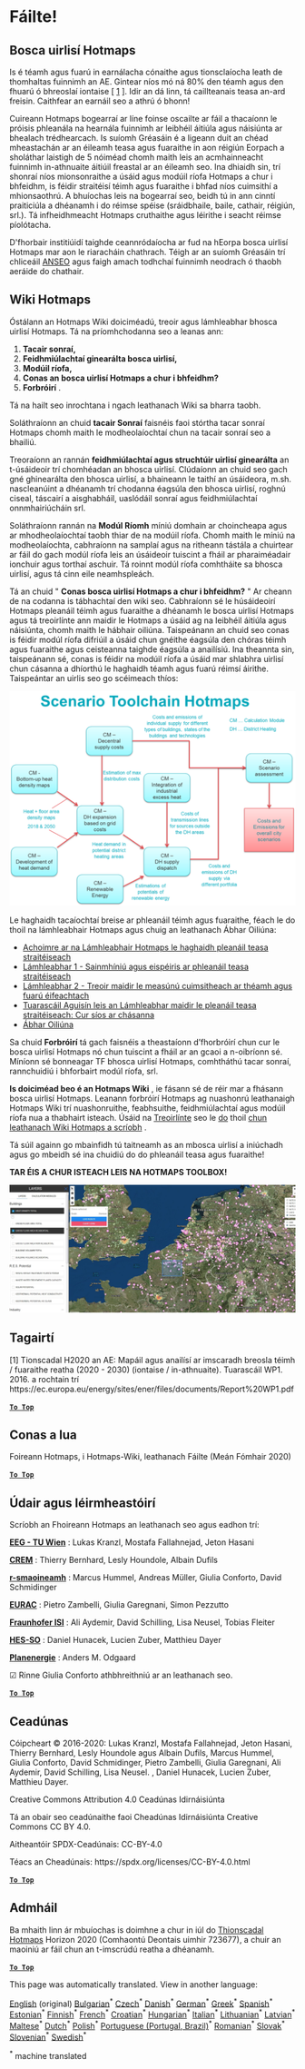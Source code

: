 <h1><a class="anchor" id="welcome!" href="#welcome!"><i class="fa fa-link"></i></a>Fáilte!</h1><h2><a class="anchor" id="hotmaps-toolbox" href="#hotmaps-toolbox"><i class="fa fa-link"></i></a> Bosca uirlisí Hotmaps</h2><p> Is é téamh agus fuarú in earnálacha cónaithe agus tionsclaíocha leath de thomhaltas fuinnimh an AE. Gintear níos mó ná 80% den téamh agus den fhuarú ó bhreoslaí iontaise [ <a href="#references">1</a> ]. Idir an dá linn, tá caillteanais teasa an-ard freisin. Caithfear an earnáil seo a athrú ó bhonn!</p><p> Cuireann Hotmaps bogearraí ar líne foinse oscailte ar fáil a thacaíonn le próisis phleanála na hearnála fuinnimh ar leibhéil áitiúla agus náisiúnta ar bhealach trédhearcach. Is suíomh Gréasáin é a ligeann duit an chéad mheastachán ar an éileamh teasa agus fuaraithe in aon réigiún Eorpach a sholáthar laistigh de 5 nóiméad chomh maith leis an acmhainneacht fuinnimh in-athnuaite áitiúil freastal ar an éileamh seo. Ina dhiaidh sin, trí shonraí níos mionsonraithe a úsáid agus modúil ríofa Hotmaps a chur i bhfeidhm, is féidir straitéisí téimh agus fuaraithe i bhfad níos cuimsithí a mhionsaothrú. A bhuíochas leis na bogearraí seo, beidh tú in ann cinntí praiticiúla a dhéanamh i do réimse spéise (sráidbhaile, baile, cathair, réigiún, srl.). Tá infheidhmeacht Hotmaps cruthaithe agus léirithe i seacht réimse píolótacha.</p><p> D&#39;fhorbair institiúidí taighde ceannródaíocha ar fud na hEorpa bosca uirlisí Hotmaps mar aon le riaracháin chathrach. Téigh ar an suíomh Gréasáin trí chliceáil <a href="https://www.hotmaps.eu/map">ANSEO</a> agus faigh amach todhchaí fuinnimh neodrach ó thaobh aeráide do chathair.</p><h2><a class="anchor" id="hotmaps-wiki" href="#hotmaps-wiki"><i class="fa fa-link"></i></a> Wiki Hotmaps</h2><p> Óstálann an Hotmaps Wiki doiciméadú, treoir agus lámhleabhar bhosca uirlisí Hotmaps. Tá na príomhchodanna seo a leanas ann:</p><ol><li> <strong>Tacair sonraí,</strong></li><li> <strong>Feidhmiúlachtaí ginearálta bosca uirlisí,</strong></li><li> <strong>Modúil ríofa,</strong></li><li> <strong>Conas an bosca uirlisí Hotmaps a chur i bhfeidhm?</strong></li><li> <strong>Forbróirí</strong> .</li></ol><p> Tá na hailt seo inrochtana i ngach leathanach Wiki sa bharra taobh.</p><p> Soláthraíonn an chuid <strong>tacair Sonraí</strong> faisnéis faoi stórtha tacar sonraí Hotmaps chomh maith le modheolaíochtaí chun na tacair sonraí seo a bhailiú.</p><p> Treoraíonn an rannán <strong>feidhmiúlachtaí agus struchtúir uirlisí ginearálta</strong> an t-úsáideoir trí chomhéadan an bhosca uirlisí. Clúdaíonn an chuid seo gach gné ghinearálta den bhosca uirlisí, a bhaineann le taithí an úsáideora, m.sh. nascleanúint a dhéanamh trí chodanna éagsúla den bhosca uirlisí, roghnú ciseal, táscairí a aisghabháil, uaslódáil sonraí agus feidhmiúlachtaí onnmhairiúcháin srl.</p><p> Soláthraíonn rannán na <strong>Modúl Ríomh</strong> míniú domhain ar choincheapa agus ar mhodheolaíochtaí taobh thiar de na modúil ríofa. Chomh maith le míniú na modheolaíochta, cabhraíonn na samplaí agus na ritheann tástála a chuirtear ar fáil do gach modúl ríofa leis an úsáideoir tuiscint a fháil ar pharaiméadair ionchuir agus torthaí aschuir. Tá roinnt modúl ríofa comhtháite sa bhosca uirlisí, agus tá cinn eile neamhspleách.</p><p> Tá an chuid &quot; <strong>Conas bosca uirlisí Hotmaps a chur i bhfeidhm?</strong> &quot; Ar cheann de na codanna is tábhachtaí den wiki seo. Cabhraíonn sé le húsáideoirí Hotmaps pleanáil téimh agus fuaraithe a dhéanamh le bosca uirlisí Hotmaps agus tá treoirlínte ann maidir le Hotmaps a úsáid ag na leibhéil áitiúla agus náisiúnta, chomh maith le hábhair oiliúna. Taispeánann an chuid seo conas is féidir modúl ríofa difriúil a úsáid chun gnéithe éagsúla den chóras téimh agus fuaraithe agus ceisteanna taighde éagsúla a anailísiú. Ina theannta sin, taispeánann sé, conas is féidir na modúil ríofa a úsáid mar shlabhra uirlisí chun cásanna a dhíorthú le haghaidh téamh agus fuarú réimsí áirithe. Taispeántar an uirlis seo go scéimeach thíos:</p><p align="center"><img alt="líníocht" src="../images/Hotmaps_toolchain_2019-05-09.png" width="550"/></p><p> Le haghaidh tacaíochtaí breise ar phleanáil téimh agus fuaraithe, féach le do thoil na lámhleabhair Hotmaps agus chuig an leathanach Ábhar Oiliúna:</p><ul><li> <a href="https://www.hotmaps-project.eu/wp-content/uploads/2019/04/Summary-Hotmaps-Handbook.pdf">Achoimre ar na Lámhleabhair Hotmaps le haghaidh pleanáil teasa straitéiseach</a></li><li> <a href="https://vbn.aau.dk/da/publications/definition-amp-experiences-of-strategic-heat-planning">Lámhleabhar 1 - Sainmhíniú agus eispéiris ar phleanáil teasa straitéiseach</a></li><li> <a href="https://vbn.aau.dk/da/publications/guidance-for-the-comprehensive-assessment-of-efficient-heating-an">Lámhleabhar 2 - Treoir maidir le measúnú cuimsitheach ar théamh agus fuarú éifeachtach</a></li><li> <a href="https://vbn.aau.dk/da/publications/appendix-report-to-the-hotmaps-handbook-for-strategic-heat-planni">Tuarascáil Aguisín leis an Lámhleabhar maidir le pleanáil teasa straitéiseach: Cur síos ar chásanna</a></li><li> <a href="https://wiki.hotmaps.hevs.ch/Training-Material">Ábhar Oiliúna</a></li></ul><p> Sa chuid <strong>Forbróirí</strong> tá gach faisnéis a theastaíonn d’fhorbróirí chun cur le bosca uirlisí Hotmaps nó chun tuiscint a fháil ar an gcaoi a n-oibríonn sé. Míníonn sé bonneagar TF bhosca uirlisí Hotmaps, comhtháthú tacar sonraí, rannchuidiú i bhforbairt modúl ríofa, srl.</p><p> <strong>Is doiciméad beo é an Hotmaps Wiki</strong> , ie fásann sé de réir mar a fhásann bosca uirlisí Hotmaps. Leanann forbróirí Hotmaps ag nuashonrú leathanaigh Hotmaps Wiki trí nuashonruithe, feabhsuithe, feidhmiúlachtaí agus modúil ríofa nua a thabhairt isteach. Úsáid na <a href="Guidelines-for-writing-a-Hotmaps-Wiki-page">Treoirlínte</a> seo le <a href="Guidelines-for-writing-a-Hotmaps-Wiki-page">do</a> thoil <a href="Guidelines-for-writing-a-Hotmaps-Wiki-page">chun leathanach Wiki Hotmaps a scríobh</a> .</p><p> Tá súil againn go mbainfidh tú taitneamh as an mbosca uirlisí a iniúchadh agus go mbeidh sé ina chuidiú do do phleanáil teasa agus fuaraithe!</p><p> <strong>TAR ÉIS A CHUR ISTEACH LEIS NA HOTMAPS TOOLBOX!</strong></p><img alt="" src="../images/Hotmaps_test.JPG"/><h2><a class="anchor" id="references" href="#references"><i class="fa fa-link"></i></a> Tagairtí</h2><p> [1] Tionscadal H2020 an AE: Mapáil agus anailísí ar imscaradh breosla téimh / fuaraithe reatha (2020 - 2030) (iontaise / in-athnuaite). Tuarascáil WP1. 2016. a rochtain trí https://ec.europa.eu/energy/sites/ener/files/documents/Report%20WP1.pdf</p><p><ins> <code><strong><a href="#hotmaps-toolbox">To Top</a></strong></code></ins></p><h2><a class="anchor" id="how-to-cite" href="#how-to-cite"><i class="fa fa-link"></i></a> Conas a lua</h2><p> Foireann Hotmaps, i Hotmaps-Wiki, leathanach Fáilte (Meán Fómhair 2020)</p><p><ins> <code><strong><a href="#hotmaps-toolbox">To Top</a></strong></code></ins></p><h2><a class="anchor" id="authors-and-reviewers" href="#authors-and-reviewers"><i class="fa fa-link"></i></a> Údair agus léirmheastóirí</h2><p> Scríobh an Fhoireann Hotmaps an leathanach seo agus eadhon trí:</p><p> <strong><a href="https://eeg.tuwien.ac.at/">EEG - TU Wien</a></strong> : Lukas Kranzl, Mostafa Fallahnejad, Jeton Hasani</p><p> <strong><a href="https://www.crem.ch/">CREM</a></strong> : Thierry Bernhard, Lesly Houndole, Albain Dufils</p><p> <strong><a href="https://e-think.ac.at">r-smaoineamh</a></strong> : Marcus Hummel, Andreas Müller, Giulia Conforto, David Schmidinger</p><p> <strong><a href="http://www.eurac.edu">EURAC</a></strong> : Pietro Zambelli, Giulia Garegnani, Simon Pezzutto</p><p> <strong><a href="https://isi.fraunhofer.de/">Fraunhofer ISI</a></strong> : Ali Aydemir, David Schilling, Lisa Neusel, Tobias Fleiter</p><p> <strong><a href="https://www.hevs.ch">HES-SO</a></strong> : Daniel Hunacek, Lucien Zuber, Matthieu Dayer</p><p> <strong><a href="https://planenergi.dk/">Planenergie</a></strong> : Anders M. Odgaard</p><p> ☑ Rinne Giulia Conforto athbhreithniú ar an leathanach seo.</p><p> <a href="#table-of-contents"><strong><code>To Top</code></strong></a></p><h2><a class="anchor" id="license" href="#license"><i class="fa fa-link"></i></a> Ceadúnas</h2><p> Cóipcheart © 2016-2020: Lukas Kranzl, Mostafa Fallahnejad, Jeton Hasani, Thierry Bernhard, Lesly Houndole agus Albain Dufils, Marcus Hummel, Giulia Conforto, David Schmidinger, Pietro Zambelli, Giulia Garegnani, Ali Aydemir, David Schilling, Lisa Neusel. , Daniel Hunacek, Lucien Zuber, Matthieu Dayer.</p><p> Creative Commons Attribution 4.0 Ceadúnas Idirnáisiúnta</p><p> Tá an obair seo ceadúnaithe faoi Cheadúnas Idirnáisiúnta Creative Commons CC BY 4.0.</p><p> Aitheantóir SPDX-Ceadúnais: CC-BY-4.0</p><p> Téacs an Cheadúnais: https://spdx.org/licenses/CC-BY-4.0.html</p><p><ins> <code><strong><a href="#hotmaps-toolbox">To Top</a></strong></code></ins></p><h2><a class="anchor" id="acknowledgement" href="#acknowledgement"><i class="fa fa-link"></i></a> Admháil</h2><p> Ba mhaith linn ár mbuíochas is doimhne a chur in iúl do <a href="https://www.hotmaps-project.eu">Thionscadal Hotmaps</a> Horizon 2020 (Comhaontú Deontais uimhir 723677), a chuir an maoiniú ar fáil chun an t-imscrúdú reatha a dhéanamh.</p><p><ins> <code><strong><a href="#hotmaps-toolbox">To Top</a></strong></code></ins></p>
<!--- THIS IS A SUPER UNIQUE IDENTIFIER -->

This page was automatically translated. View in another language:

[English](../en/Home) (original) [Bulgarian](../bg/Home)<sup>\*</sup> [Czech](../cs/Home)<sup>\*</sup> [Danish](../da/Home)<sup>\*</sup> [German](../de/Home)<sup>\*</sup> [Greek](../el/Home)<sup>\*</sup> [Spanish](../es/Home)<sup>\*</sup> [Estonian](../et/Home)<sup>\*</sup> [Finnish](../fi/Home)<sup>\*</sup> [French](../fr/Home)<sup>\*</sup>  [Croatian](../hr/Home)<sup>\*</sup> [Hungarian](../hu/Home)<sup>\*</sup> [Italian](../it/Home)<sup>\*</sup> [Lithuanian](../lt/Home)<sup>\*</sup> [Latvian](../lv/Home)<sup>\*</sup> [Maltese](../mt/Home)<sup>\*</sup> [Dutch](../nl/Home)<sup>\*</sup> [Polish](../pl/Home)<sup>\*</sup> [Portuguese (Portugal, Brazil)](../pt/Home)<sup>\*</sup> [Romanian](../ro/Home)<sup>\*</sup> [Slovak](../sk/Home)<sup>\*</sup> [Slovenian](../sl/Home)<sup>\*</sup> [Swedish](../sv/Home)<sup>\*</sup> 

<sup>\*</sup> machine translated

